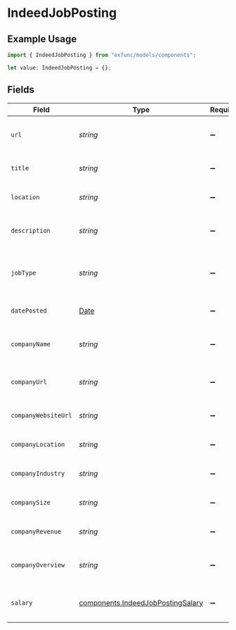 # IndeedJobPosting

## Example Usage

```typescript
import { IndeedJobPosting } from "exfunc/models/components";

let value: IndeedJobPosting = {};
```

## Fields

| Field                                                                                         | Type                                                                                          | Required                                                                                      | Description                                                                                   |
| --------------------------------------------------------------------------------------------- | --------------------------------------------------------------------------------------------- | --------------------------------------------------------------------------------------------- | --------------------------------------------------------------------------------------------- |
| `url`                                                                                         | *string*                                                                                      | :heavy_minus_sign:                                                                            | The URL link to the Indeed job posting                                                        |
| `title`                                                                                       | *string*                                                                                      | :heavy_minus_sign:                                                                            | The title of the job posting                                                                  |
| `location`                                                                                    | *string*                                                                                      | :heavy_minus_sign:                                                                            | The location of the job posting                                                               |
| `description`                                                                                 | *string*                                                                                      | :heavy_minus_sign:                                                                            | Detailed description of the job posting                                                       |
| `jobType`                                                                                     | *string*                                                                                      | :heavy_minus_sign:                                                                            | Type of job (e.g., FULL_TIME, PART_TIME, CONTRACT)                                            |
| `datePosted`                                                                                  | [Date](https://developer.mozilla.org/en-US/docs/Web/JavaScript/Reference/Global_Objects/Date) | :heavy_minus_sign:                                                                            | Date when the job was posted                                                                  |
| `companyName`                                                                                 | *string*                                                                                      | :heavy_minus_sign:                                                                            | Name of the company offering the job                                                          |
| `companyUrl`                                                                                  | *string*                                                                                      | :heavy_minus_sign:                                                                            | URL to the company page on Indeed                                                             |
| `companyWebsiteUrl`                                                                           | *string*                                                                                      | :heavy_minus_sign:                                                                            | URL to the company's website                                                                  |
| `companyLocation`                                                                             | *string*                                                                                      | :heavy_minus_sign:                                                                            | The location of the company                                                                   |
| `companyIndustry`                                                                             | *string*                                                                                      | :heavy_minus_sign:                                                                            | The industry of the company                                                                   |
| `companySize`                                                                                 | *string*                                                                                      | :heavy_minus_sign:                                                                            | The size range of the company                                                                 |
| `companyRevenue`                                                                              | *string*                                                                                      | :heavy_minus_sign:                                                                            | The revenue (ARR) of the company                                                              |
| `companyOverview`                                                                             | *string*                                                                                      | :heavy_minus_sign:                                                                            | The overview of the company                                                                   |
| `salary`                                                                                      | [components.IndeedJobPostingSalary](../../models/components/indeedjobpostingsalary.md)        | :heavy_minus_sign:                                                                            | Salary details for the job posting                                                            |